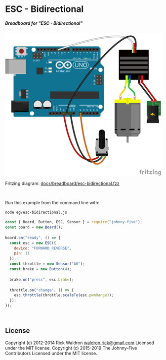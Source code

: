 <!--remove-start-->

# ESC - Bidirectional

<!--remove-end-->






##### Breadboard for "ESC - Bidirectional"



![docs/breadboard/esc-bidirectional.png](breadboard/esc-bidirectional.png)<br>

Fritzing diagram: [docs/breadboard/esc-bidirectional.fzz](breadboard/esc-bidirectional.fzz)

&nbsp;




Run this example from the command line with:
```bash
node eg/esc-bidirectional.js
```


```javascript
const { Board, Button, ESC, Sensor } = require("johnny-five");
const board = new Board();

board.on("ready", () => {
  const esc = new ESC({
    device: "FORWARD_REVERSE",
    pin: 11
  });
  const throttle = new Sensor("A0");
  const brake = new Button(4);

  brake.on("press", esc.brake);

  throttle.on("change", () => {
    esc.throttle(throttle.scaleTo(esc.pwmRange));
  });
});

```








&nbsp;

<!--remove-start-->

## License
Copyright (c) 2012-2014 Rick Waldron <waldron.rick@gmail.com>
Licensed under the MIT license.
Copyright (c) 2015-2019 The Johnny-Five Contributors
Licensed under the MIT license.

<!--remove-end-->
